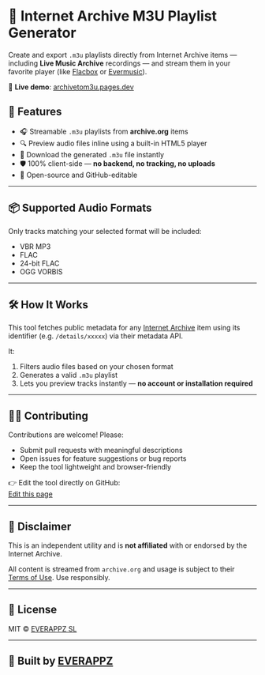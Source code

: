 # 🎵 Internet Archive M3U Playlist Generator

Create and export `.m3u` playlists directly from Internet Archive items — including **Live Music Archive** recordings — and stream them in your favorite player (like [Flacbox](https://apps.apple.com/app/id1038889084) or [Evermusic](https://apps.apple.com/app/id885367198)).

🔗 **Live demo**: [archivetom3u.pages.dev](https://archivetom3u.pages.dev)

## 🚀 Features

- 🎧 Streamable `.m3u` playlists from **archive.org** items  
- 🔍 Preview audio files inline using a built-in HTML5 player  
- 🔽 Download the generated `.m3u` file instantly  
- 🛡 100% client-side — **no backend, no tracking, no uploads**  
- 💚 Open-source and GitHub-editable  

---

## 📦 Supported Audio Formats

Only tracks matching your selected format will be included:

- VBR MP3
- FLAC
- 24-bit FLAC
- OGG VORBIS

---

## 🛠 How It Works

This tool fetches public metadata for any [Internet Archive](https://archive.org) item using its identifier (e.g. `/details/xxxxx`) via their metadata API.

It:
1. Filters audio files based on your chosen format  
2. Generates a valid `.m3u` playlist  
3. Lets you preview tracks instantly — **no account or installation required**

---

## 🧑‍💻 Contributing

Contributions are welcome! Please:

- Submit pull requests with meaningful descriptions  
- Open issues for feature suggestions or bug reports  
- Keep the tool lightweight and browser-friendly

👉 Edit the tool directly on GitHub:  
[Edit this page](https://github.com/everappz/archivetom3u/edit/main/index.html)

---

## 🛑 Disclaimer

This is an independent utility and is **not affiliated** with or endorsed by the Internet Archive.

All content is streamed from `archive.org` and usage is subject to their [Terms of Use](https://archive.org/about/terms.php). Use responsibly.

---

## 📄 License

MIT © [EVERAPPZ SL](https://www.everappz.com)

---

## 🙌 Built by [EVERAPPZ](https://www.everappz.com)